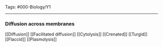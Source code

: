 Tags: #000-Biology/Y1

---
### Diffusion across membranes
[[Diffusion]]
[[Facilitated diffusion]]
[[Cytolysis]]
[[Crenated]]
[[Turgid]]
[[Flaccid]]
[[Plasmolysis]]

